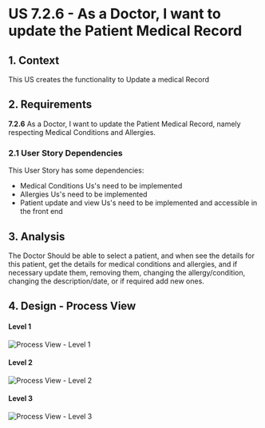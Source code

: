 # US 7.2.6 - As a Doctor, I want to update the Patient Medical Record

## 1. Context

This US creates the functionality to Update a medical Record

## 2. Requirements

**7.2.6** As a Doctor, I want to update the Patient Medical Record, namely respecting Medical Conditions and Allergies.

### 2.1 User Story Dependencies

This User Story has some dependencies:
- Medical Conditions Us's need to be implemented
- Allergies Us's need to be implemented
- Patient update and view Us's need to be implemented and accessible in the front end


## 3. Analysis

The Doctor Should be able to select a patient, and when see the details for this patient, get the details for medical conditions and allergies, and if necessary update them, removing them, changing the allergy/condition, changing the description/date, or if required add new ones.

## 4. Design - Process View

#### Level 1
![Process View - Level 1](L1/)

#### Level 2
![Process View - Level 2](L2/)

#### Level 3
![Process View - Level 3](L3/)